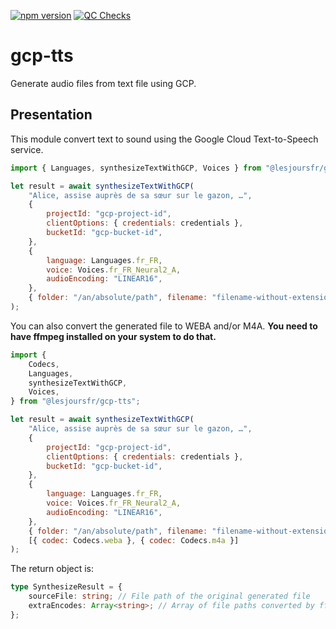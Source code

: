 [![npm version](https://badge.fury.io/js/@lesjoursfr%2Fgcp-tts.svg)](https://badge.fury.io/js/@lesjoursfr%2Fgcp-tts)
[![QC Checks](https://github.com/lesjoursfr/gcp-tts/actions/workflows/quality-control.yml/badge.svg)](https://github.com/lesjoursfr/gcp-tts/actions/workflows/quality-control.yml)

# gcp-tts

Generate audio files from text file using GCP.

## Presentation

This module convert text to sound using the Google Cloud Text-to-Speech service.

```javascript
import { Languages, synthesizeTextWithGCP, Voices } from "@lesjoursfr/gcp-tts";

let result = await synthesizeTextWithGCP(
	"Alice, assise auprès de sa sœur sur le gazon, …",
	{
		projectId: "gcp-project-id",
		clientOptions: { credentials: credentials },
		bucketId: "gcp-bucket-id",
	},
	{
		language: Languages.fr_FR,
		voice: Voices.fr_FR_Neural2_A,
		audioEncoding: "LINEAR16",
	},
	{ folder: "/an/absolute/path", filename: "filename-without-extension" }
);
```

You can also convert the generated file to WEBA and/or M4A.
**You need to have ffmpeg installed on your system to do that.**

```javascript
import {
	Codecs,
	Languages,
	synthesizeTextWithGCP,
	Voices,
} from "@lesjoursfr/gcp-tts";

let result = await synthesizeTextWithGCP(
	"Alice, assise auprès de sa sœur sur le gazon, …",
	{
		projectId: "gcp-project-id",
		clientOptions: { credentials: credentials },
		bucketId: "gcp-bucket-id",
	},
	{
		language: Languages.fr_FR,
		voice: Voices.fr_FR_Neural2_A,
		audioEncoding: "LINEAR16",
	},
	{ folder: "/an/absolute/path", filename: "filename-without-extension" },
	[{ codec: Codecs.weba }, { codec: Codecs.m4a }]
);
```

The return object is:

```typescript
type SynthesizeResult = {
	sourceFile: string; // File path of the original generated file
	extraEncodes: Array<string>; // Array of file paths converted by ffmpeg
};
```
